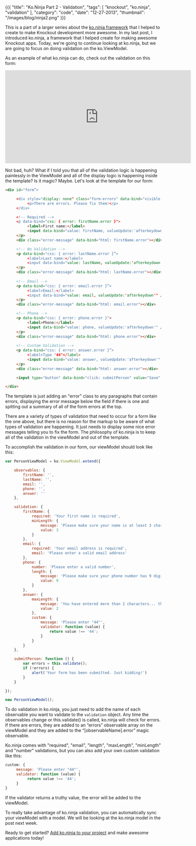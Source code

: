 {{{
    "title": "Ko.Ninja Part 2 - Validation",
    "tags": [ "knockout", "ko.ninja", "validation" ],
    "category": "code",
    "date": "12-27-2013",
    "thumbnail": "/images/blog/ninja2.png"
}}}

This is a part of a larger series about the [ko.ninja framework](/blog/ko-ninja) that I helped to create to make Knockout development more awesome. In my last post, I introduced ko.ninja, a framework that I helped create for making awesome Knockout apps. Today, we're going to continue looking at ko.ninja, but we are going to focus on doing validation on the ko.ViewModel.

As an example of what ko.ninja can do, check out the validation on this form:

<iframe src="http://jsfiddle.net/tysoncadenhead/QUPg8/show/" style="border: 0px; width: 600px; height: 300px;"></iframe>

Not bad, huh? What if I told you that all of the validation logic is happening painlessly in the ViewModel and all of the display logic is happening inside the template? Is it magic? Maybe. Let's look at the template for our form:

```html
<div id="form”>

     <div style="display: none" class="form-errors" data-bind="visible: errors().length”>
          <p>There are errors. Please fix them!</p>
     </div>

     <!-- Required -->
     <p data-bind="css: { error: firstName.error }">
          <label>First name:</label>
          <input data-bind="value: firstName, valueUpdate:'afterkeydown'" />
     </p>
     <div class="error-message" data-bind="html: firstName.error"></div>

     <!-- No Validation -->
     <p data-bind="css: { error: lastName.error }”>
          <label>Last name:</label>
          <input data-bind="value: lastName, valueUpdate:'afterkeydown'" />
     </p>
     <div class="error-message" data-bind="html: lastName.error"></div>
   
     <!-- Email -->
     <p data-bind="css: { error: email.error }”>
          <label>Email:</label>
          <input data-bind="value: email, valueUpdate:'afterkeydown'" />
     </p>
     <div class="error-message" data-bind="html: email.error"></div>

     <!-- Phone -->
     <p data-bind="css: { error: phone.error }">
          <label>Phone:</label>
          <input data-bind="value: phone, valueUpdate:'afterkeydown'" />
     </p>
     <div class="error-message" data-bind="html: phone.error"></div>
     
     <!-- Custom Validation -->
     <p data-bind="css: { error: answer.error }”>
          <label>Type "44"</label>
          <input data-bind="value: answer, valueUpdate:'afterkeydown'" />
     </p>
     <div class="error-message" data-bind="html: answer.error"></div>

     <input type="button" data-bind="click: submitPerson" value="Save" />

</div>
```

The template is just adding an "error" class to any paragraphs that contain errors, displaying the error message below the field if there is one and spitting out a summary of all of the form errors at the top.

There are a variety of types of validation that need to occur for a form like the one above, but there is no reason for the markup to be aware of what types of validation are happening. It just needs to display some nice error messages telling you to fix the form. The philosophy of ko.ninja is to keep all of the validation in the viewModel and out of the template.

To accomplish the validation in our form, our viewModel should look like this:

```js
var PersonViewModel = ko.ViewModel.extend({

    observables: {
        firstName: '',
        lastName: '',
        email: '',
        phone: '',
        answer: ''
    },

    validation: {
        firstName: {
            required: 'Your first name is required',
            minLength: {
                message: 'Please make sure your name is at least 3 characters long.',
                value: 3
            }
        },
        email: {
            required: 'Your email address is required',
            email: 'Please enter a valid email address'
        },
        phone: {
            number: 'Please enter a valid number',
            length: {
                message: 'Please make sure your phone number has 9 digits',
                value: 9
            }
        },
        answer: {
            maxLength: {
                message: 'You have entered more than 2 characters... there is no way you are typing "44"!',
                value: 2
            },
            custom: {
                message: 'Please enter "44"',
                validator: function (value) {
                    return value !== '44';
                }
            }
        }
    },

    submitPerson: function () {
        var errors = this.validate();
        if (!errors) {
            alert('Your form has been submitted. Just kidding!')
        }
    }

});

new PersonViewModel(); 
```

To do validation in ko.ninja, you just need to add the name of each observable you want to validate to the `validation` object. Any time the observables change or this.validate() is called, ko.ninja will check for errors. If there are errors, they are added to an “errors” observable array on the viewModel and they are added to the “[observableName].error” magic observable.

Ko.ninja comes with "required", "email", "length", "maxLength", "minLength" and "number" validations, but you can also add your own custom validation like this:

```js
custom: {
     message: 'Please enter "44"',
     validator: function (value) {
          return value !== '44';
     }
} 
````

If the validator returns a truthy value, the error will be added to the viewModel.

To really take advantage of ko.ninja validation, you can automatically sync your viewModel with a model. We will be looking at the ko.ninja model in the post next week.

Ready to get started? [Add ko.ninja to your project](https://github.com/jcreamer898/ko.ninja) and make awesome applications today!